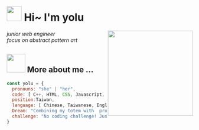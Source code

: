 ﻿# <img src="https://media0.giphy.com/media/FMYQH6jWK2nN7PMWBD/giphy.gif?cid=ecf05e47knpv9ku1u2nyskslbfvuk87wd9ode48c2zof8hnr&rid=giphy.gif&ct=s" width="40"> Hi~ I'm yolu 
<img align='right' src="https://media1.giphy.com/media/Z9WRoncIw8RYBLJ0FB/giphy.gif?cid=790b761185714e475fe5e6864e32c4c669749d87387e0881&rid=giphy.gif&ct=s" width="230">

<p><em>junior web engineer</br>focus on abstract pattern art</em></p>


## <img src="https://media3.giphy.com/media/xULW8zqkikkOBKH0LS/giphy.gif?cid=ecf05e476a16jcoe7jr3015bggdlpw84o9tvljrsbhykwjsk&rid=giphy.gif&ct=g" width="50" > More about me ...

```javascript 
const yolu = {
  pronouns: "she" | "her",
  code: [ C++, HTML, CSS, Javascript, JAVA ],
  position:Taiwan,
  language: [ Chinese, Taiwanese, English, German, Thai ],
  Dream: "Combining my totem with  programming language!",
  challenge: "No coding challenge! Just do everything I like and love life created by me."
}
```
